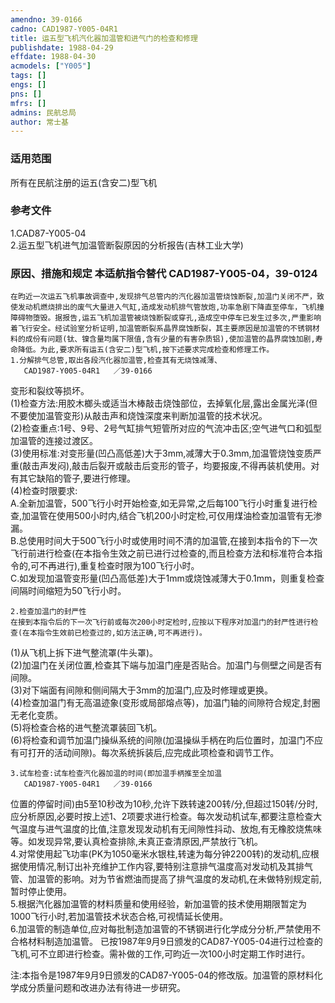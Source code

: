 ```yaml
---
amendno: 39-0166  
cadno: CAD1987-Y005-04R1  
title: 运五型飞机汽化器加温管和进气门的检查和修理  
publishdate: 1988-04-29  
effdate: 1988-04-30  
acmodels: ["Y005"]  
tags: []  
engs: []  
pns: []  
mfrs: []  
admins: 民航总局  
author: 常士基  
---
```

  
### 适用范围  
所有在民航注册的运五(含安二)型飞机  
  
<!--more-->  
### 参考文件  
1.CAD87-Y005-04  
    2.运五型飞机进气加温管断裂原因的分析报告(吉林工业大学)  
  
### 原因、措施和规定 本适航指令替代 CAD1987-Y005-04，39-0124  
    在昀近一次运五飞机事故调查中,发现排气总管内的汽化器加温管烧蚀断裂,加温门关闭不严，致使发动机燃烧排出的废气大量进入气缸,造成发动机排气管放炮,功率急剧下降直至停车，飞机撞障碍物堕毁。据报告,运五飞机加温管被烧蚀断裂或穿孔,造成空中停车已发生过多次,严重影响着飞行安全。经试验室分析证明,加温管断裂系晶界腐蚀断裂，其主要原因是加温管的不锈钢材料的成份有问题(钛、镍含量均属下限值,含有少量的有害杂质铝),使加温管的晶界腐蚀加剧,寿命降低。为此,要求所有运五(含安二)型飞机,按下述要求完成检查和修理工作。  
    1.分解排气总管,取出各段汽化器加温管,检查其有无烧蚀减薄、  
       CAD1987-Y005-04R1   ／39-0166  
变形和裂纹等损坏。  
      (1)检查方法:用胶木榔头或适当木棒敲击烧蚀部位，去掉氧化层,露出金属光泽(但不要使加温管变形)从敲击声和烧蚀深度来判断加温管的技术状况。  
      (2)检查重点:1号、9号、2号气缸排气短管所对应的气流冲击区;空气进气口和弧型加温管的连接过渡区。  
      (3)使用标准:对变形量(凹凸高低差)大于3mm,减薄大于0.3mm,加温管烧蚀变质严重(敲击声发闷),敲击后裂开或敲击后变形的管子，均要报废,不得再装机使用。对有其它缺陷的管子,要进行修理。  
(4)检查时限要求:  
         A.全新加温管，500飞行小时开始检查,如无异常,之后每100飞行小时重复进行检查,加温管在使用500小时内,结合飞机200小时定检,可仅用煤油检查加温管有无渗漏。  
B.总使用时间大于500飞行小时或使用时间不清的加温管,在接到本指令的下一次飞行前进行检查(在本指令生效之前已进行过检查的,而且检查方法和标准符合本指令的,可不再进行),重复检查时限为100飞行小时。  
         C.如发现加温管变形量(凹凸高低差)大于1mm或烧蚀减薄大于0.1mm，则重复检查间隔时间缩短为50飞行小时。  
  
    2.检查加温门的封严性  
    在接到本指令后的下一次飞行前或每次200小时定检时,应按以下程序对加温门的封严性进行检查(在本指令生效前已检查过的,如方法正确,可不再进行)。  
(1)从飞机上拆下进气整流罩(牛头罩)。  
      (2)加温门在关闭位置,检查其下端与加温门座是否贴合。加温门与侧壁之间是否有间隙。  
      (3)对下端面有间隙和侧间隔大于3mm的加温门,应及时修理或更换。  
      (4)检查加温门有无高温迹象(变形或局部熔点等)，加温门轴的间隙符合规定,封圈无老化变质。  
(5)将检查合格的进气整流罩装回飞机。  
      (6)将检查和调节加温门操纵系统的间隙(加温操纵手柄在昀后位置时，加温门不应有可打开的活动间隙)。每次系统拆装后,应完成此项检查和调节工作。  
  
    3.试车检查:试车检查汽化器加温的时间(即加温手柄推至全加温  
       CAD1987-Y005-04R1   ／39-0166  
位置的停留时间)由5至10秒改为10秒,允许下跌转速200转/分,但超过150转/分时,应分析原因,必要时按上述1、2项要求进行检查。每次发动机试车,都要注意检查大气温度与进气温度的比值,注意发现发动机有无间隙性抖动、放炮,有无橡胶烧焦味等。如发现异常,要认真检查排除,未真正查清原因,严禁放行飞机。  
    4.对常使用起飞功率(PK为1050毫米水银柱,转速为每分钟2200转)的发动机,应根据使用情况,制订出补充维护工作内容,要特别注意排气温度高对发动机及其排气管、加温管的影响。对为节省燃油而提高了排气温度的发动机,在未做特别规定前,暂时停止使用。  
    5.根据汽化器加温管的材料质量和使用经验，新加温管的技术使用期限暂定为1000飞行小时,若加温管技术状态合格,可视情延长使用。  
    6.加温管的制造单位,应对每批制造加温管的不锈钢进行化学成分分析,严禁使用不合格材料制造加温管。     已按1987年9月9日颁发的CAD87-Y005-04进行过检查的飞机,可不立即进行检查。需补做的工作,可昀近一次100小时定期工作时进行。  
  
注:本指令是1987年9月9日颁发的CAD87-Y005-04的修改版。加温管的原材料化学成分质量问题和改进办法有待进一步研究。  
